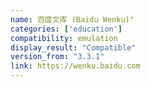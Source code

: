 ```yaml
---
name: 百度文库 (Baidu Wenku)"
categories: ['education']
compatibility: emulation
display_result: "Compatible"
version_from: "3.3.1"
link: https://wenku.baidu.com
---
```

